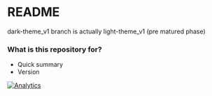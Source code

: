 # README #

dark-theme_v1 branch is actually light-theme_v1 (pre matured phase)

### What is this repository for? ###

* Quick summary
* Version

[![Analytics](https://ga-beacon.appspot.com/UA-129757738-3/CSTC-design/readme)](https://github.com/igrigorik/ga-beacon)
